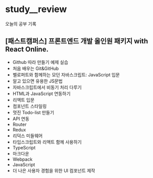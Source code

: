# study__review
오늘의 공부 기록




## [패스트캠퍼스] 프론트엔드 개발 올인원 패키지 with React Online.
* Github 따라 만들기 예제 실습
* 처음 배우는 Git&GitHub
* 벨로퍼트와 함께하는 모던 자바스크립트: JavaScript 입문
* 알고 있으면 유용한 JS문법
* 자바스크립트에서 비동기 처리 다루기
* HTML과 JavaScript 연동하기
* 리액트 입문
* 컴포넌트 스타일링
* 멋진 Todo-list 만들기
* API 연동
* Router
* Redux
* 리덕스 미들웨어
* 타입스크립트와 리액트 함께 사용하기
* TypeScript
* 마크다운
* Webpack
* JavaScript
* 더 나은 사용자 경험을 위한 UI 컴포넌트 제작
